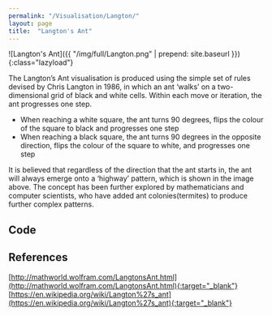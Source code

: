 ```yaml
---
permalink: "/Visualisation/Langton/"
layout: page
title:  "Langton's Ant"
---
```

![Langton's Ant]({{ "/img/full/Langton.png" | prepend: site.baseurl }}){:class="lazyload"}

The Langton’s Ant visualisation is produced using the simple set of rules devised by Chris Langton in 1986, in which an ant ‘walks’ on a two-dimensional grid of black and white cells. Within each move or iteration, the ant progresses one step. 

- When reaching a white square, the ant turns 90 degrees, flips the colour of the square to black and progresses one step
- When reaching a black square, the ant turns 90 degrees in the opposite direction, flips the colour of the square to white, and progresses one step

It is believed that regardless of the direction that the ant starts in, the ant will always emerge onto a ‘highway’ pattern, which is shown in the image above. 
The concept has been further explored by mathematicians and computer scientists, who have added ant colonies(termites) to produce further complex patterns. 

Code
----------
<script src="https://gist.github.com/YC/beb2a4671d4872640c3e.js"></script>

References
----------
[http://mathworld.wolfram.com/LangtonsAnt.html](http://mathworld.wolfram.com/LangtonsAnt.html){:target="_blank"} 
[https://en.wikipedia.org/wiki/Langton%27s_ant](https://en.wikipedia.org/wiki/Langton%27s_ant){:target="_blank"}